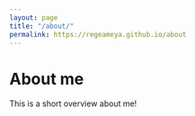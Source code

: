 ```yaml
---
layout: page
title: "/about/"
permalink: https://regeameya.github.io/about
---
```


# About me

This is a short overview about me!
